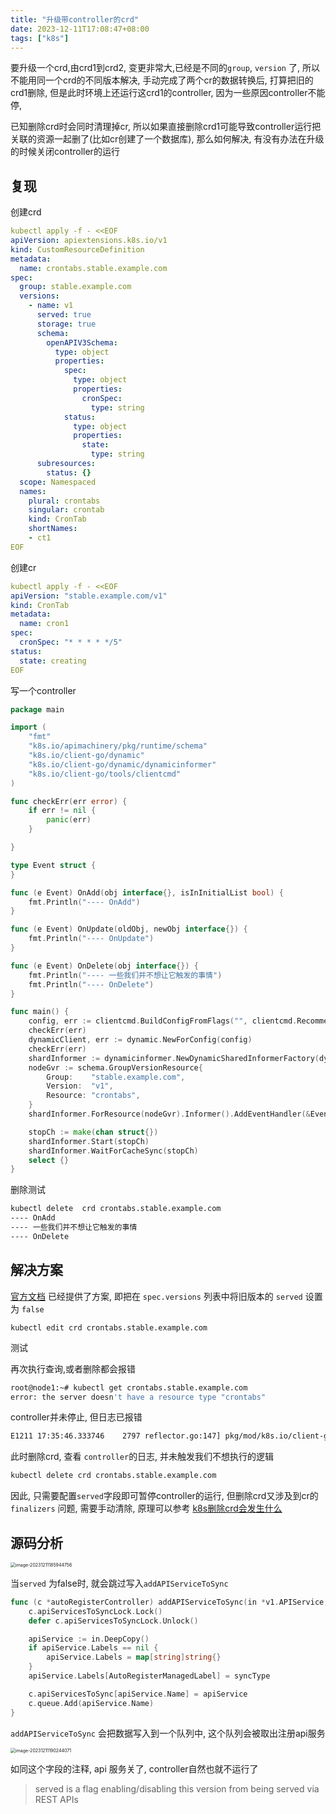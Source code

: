 ```yaml
---
title: "升级带controller的crd"
date: 2023-12-11T17:08:47+08:00
tags: ["k8s"]
---
```


要升级一个crd,由crd1到crd2, 变更非常大,已经是不同的`group`, `version` 了, 所以不能用同一个crd的不同版本解决, 手动完成了两个cr的数据转换后, 打算把旧的crd1删除,  但是此时环境上还运行这crd1的controller, 因为一些原因controller不能停,

已知删除crd时会同时清理掉cr, 所以如果直接删除crd1可能导致controller运行把关联的资源一起删了(比如cr创建了一个数据库),  那么如何解决, 有没有办法在升级的时候关闭controller的运行

## 复现

创建crd

```yaml
kubectl apply -f - <<EOF
apiVersion: apiextensions.k8s.io/v1
kind: CustomResourceDefinition
metadata:
  name: crontabs.stable.example.com
spec:
  group: stable.example.com
  versions:
    - name: v1
      served: true
      storage: true
      schema:
        openAPIV3Schema:
          type: object
          properties:
            spec:
              type: object
              properties:
                cronSpec:
                  type: string
            status:
              type: object
              properties:
                state:
                  type: string
      subresources:
        status: {}
  scope: Namespaced
  names:
    plural: crontabs
    singular: crontab
    kind: CronTab
    shortNames:
    - ct1
EOF
```
创建cr

```yaml
kubectl apply -f - <<EOF
apiVersion: "stable.example.com/v1"
kind: CronTab
metadata:
  name: cron1
spec:
  cronSpec: "* * * * */5"
status:
  state: creating
EOF
```

写一个controller

```go
package main

import (
	"fmt"
	"k8s.io/apimachinery/pkg/runtime/schema"
	"k8s.io/client-go/dynamic"
	"k8s.io/client-go/dynamic/dynamicinformer"
	"k8s.io/client-go/tools/clientcmd"
)

func checkErr(err error) {
	if err != nil {
		panic(err)
	}

}

type Event struct {
}

func (e Event) OnAdd(obj interface{}, isInInitialList bool) {
	fmt.Println("---- OnAdd")
}

func (e Event) OnUpdate(oldObj, newObj interface{}) {
	fmt.Println("---- OnUpdate")
}

func (e Event) OnDelete(obj interface{}) {
	fmt.Println("---- 一些我们并不想让它触发的事情")
	fmt.Println("---- OnDelete")
}

func main() {
	config, err := clientcmd.BuildConfigFromFlags("", clientcmd.RecommendedHomeFile)
	checkErr(err)
	dynamicClient, err := dynamic.NewForConfig(config)
	checkErr(err)
	shardInformer := dynamicinformer.NewDynamicSharedInformerFactory(dynamicClient, 0)
	nodeGvr := schema.GroupVersionResource{
		Group:    "stable.example.com",
		Version:  "v1",
		Resource: "crontabs",
	}
	shardInformer.ForResource(nodeGvr).Informer().AddEventHandler(&Event{})

	stopCh := make(chan struct{})
	shardInformer.Start(stopCh)
	shardInformer.WaitForCacheSync(stopCh)
	select {}
}
```

删除测试

```bash
kubectl delete  crd crontabs.stable.example.com
---- OnAdd
---- 一些我们并不想让它触发的事情
---- OnDelete
```

## 解决方案

[官方文档](https://kubernetes.io/zh-cn/docs/tasks/extend-kubernetes/custom-resources/custom-resource-definition-versioning/#overview) 已经提供了方案, 即把在 `spec.versions` 列表中将旧版本的 `served` 设置为 `false`

```
kubectl edit crd crontabs.stable.example.com
```

测试

再次执行查询,或者删除都会报错

```bash
root@node1:~# kubectl get crontabs.stable.example.com 
error: the server doesn't have a resource type "crontabs"
```

controller并未停止, 但日志已报错

```bash
E1211 17:35:46.333746    2797 reflector.go:147] pkg/mod/k8s.io/client-go@v0.28.4/tools/cache/reflector.go:229: Failed to watch stable.example.com/v1, Resource=crontabs: failed to list stable.example.com/v1, Resource=crontabs: the server could not find the requested resource
```

此时删除crd, 查看 `controller`的日志, 并未触发我们不想执行的逻辑

```bash
kubectl delete crd crontabs.stable.example.com
```

因此, 只需要配置`served`字段即可暂停controller的运行,  但删除crd又涉及到cr的`finalizers` 问题,  需要手动清除, 原理可以参考 [k8s删除crd会发生什么](http://inksnw.asuscomm.com:3001/post/k8s%E5%88%A0%E9%99%A4crd%E4%BC%9A%E5%8F%91%E7%94%9F%E4%BB%80%E4%B9%88/)

## 源码分析

<img src="https://inksnw.asuscomm.com:3001/blog/升级带controller的crd_9d09e21d90b2a27de40389b5034a2499.png" alt="image-20231211185944756" style="zoom:50%;" />

当`served` 为false时, 就会跳过写入`addAPIServiceToSync`

```go
func (c *autoRegisterController) addAPIServiceToSync(in *v1.APIService, syncType string) {
	c.apiServicesToSyncLock.Lock()
	defer c.apiServicesToSyncLock.Unlock()

	apiService := in.DeepCopy()
	if apiService.Labels == nil {
		apiService.Labels = map[string]string{}
	}
	apiService.Labels[AutoRegisterManagedLabel] = syncType

	c.apiServicesToSync[apiService.Name] = apiService
	c.queue.Add(apiService.Name)
}
```

`addAPIServiceToSync` 会把数据写入到一个队列中, 这个队列会被取出注册api服务

<img src="https://inksnw.asuscomm.com:3001/blog/升级带controller的crd_75d369b81273b20a7e88b9e0c24170f4.png" alt="image-20231211190244071" style="zoom:50%;" />

如同这个字段的注释, api 服务关了, controller自然也就不运行了

>  served is a flag enabling/disabling this version from being served via REST APIs
